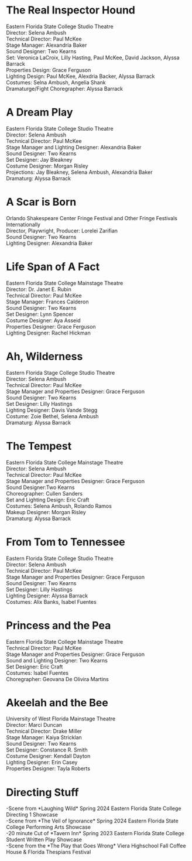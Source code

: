 <h1>The Real Inspector Hound</h1>

<p> 
    Eastern Florida State College Studio Theatre <br>
    Director: Selena Ambush <br>
    Technical Director: Paul McKee <br>
    Stage Manager: Alexandria Baker <br>
    Sound Designer: Two Kearns <br>
    Set: Veronica LaCroix, Lilly Hasting, Paul McKee, David Jackson, Alyssa Barrack <br>
    Properties Design: Grace Ferguson <br>
    Lighting Design: Paul McKee, Alexdria Backer, Alyssa Barrack <br>
    Costumes: Selna Ambush, Angelia Shank <br>
    Dramaturge/Fight Choregrapher: Alyssa Barrack<br>
</p>

<h1>A Dream Play</h1>

<p> Eastern Florida State College Studio Theatre <br>
    Director: Selena Ambush<br>
    Technical Director: Paul McKee <br>
    Stage Manager and Lighting Designer: Alexandria Baker <br>
    Sound Designer: Two Kearns <br>
    Set Designer: Jay Bleakney <br>
    Costume Designer: Morgan Risley <br>
    Projections: Jay Bleakney, Selena Ambush, Alexandria Baker <br>
    Dramaturg: Alyssa Barrack <br>
</p>

<h1>A Scar is Born</h1>

<p> Orlando Shakespeare Center Fringe Festival and Other Fringe Festivals Internationally<br>
    Director, Playwright, Producer: Lorelei Zarifian <br>
    Sound Designer: Two Kearns <br>
    Lighting Designer: Alexandria Baker <br>
</p>

<h1>Life Span of A Fact </h1>

<p> Eastern Florida State College Mainstage Theatre<br>
    Director: Dr. Janet E. Rubin <br>
    Technical Director: Paul McKee <br>
    Stage Manager: Frances Calderon <br>
    Sound Designer: Two Kearns<br>
    Set Designer: Lynn Spencer <br>
    Costume Designer: Aya Asseid <br>
    Properties Designer: Grace Ferguson <br>
    Lighting Designer: Rachel Hickman <br> </p>

<h1> Ah, Wilderness</h1>

<p> Eastern Florida Stage College Studio Theatre<br>
    Director: Selena Ambush<br>
    Technical Director: Paul McKee<br>
    Stage Manager and Properties Designer: Grace Ferguson<br>
    Sound Designer: Two Kearns<br>
    Set Designer: Lilly Hastings<br>
    Lighting Designer: Davis Vande Stegg<br>
    Costume: Zoie Bethel, Selena Ambush<br>
    Dramaturg: Alyssa Barrack<br>
</p>



<h1>The Tempest</h1>

<p> Eastern Florida State College Mainstage Theatre<br>
    Director: Selena Ambush <br>
    Technical Director: Paul McKee <br>
    Stage Manager and Properties Designer: Grace Ferguson <br>
    Sound Designer:Two Kearns <br>
    Choreographer: Cullen Sanders <br>
    Set and Lighting Design: Eric Craft <br>
    Costumes: Selena Ambush, Rolando Ramos <br>
    Makeup Designer: Morgan Risley <br>
    Dramaturg: Alyssa Barrack<br>
</p>

<h1>From Tom to Tennessee</h1>

<p>Eastern Florida State College Studio Theatre<br>
    Director: Selena Ambush<br>
    Technical Director: Paul McKee<br>
    Stage Manager and Properties Designer: Grace Ferguson <br>
    Sound Designer: Two Kearns<br>
    Set Designer: Lilly Hastings<br>
    Lighting Designer: Alyssa Barrack<br>
    Costumes: Alix Banks, Isabel Fuentes<br>
</p>

<h1>Princess and the Pea</h1>

<p> Eastern Florida State College Mainstage Theatre<br>
    Technical Director: Paul McKee <br>
    Stage Manager and Properties Designer: Grace Ferguson <br>
    Sound and Lighting Designer: Two Kearns <br>
    Set Designer: Eric Craft <br>
    Costumes: Isabel Fuentes <br>
    Choregrapher: Geovana De Olivira Martins <br>
</p>
<h1>Akeelah and the Bee</h1>

<p> University of West Florida Mainstage Theatre <br>
    Director: Marci Duncan <br>
    Technical Director: Drake Miller <br>
    Stage Manager: Kaiya Stricklan <br>
    Sound Designer: Two Kearns <br>
    Set Designer: Constance R. Smith <br>
    Costume Designer: Kendall Dayton <br>
    Lighting Designer: Erin Casey <br>
    Properties Designer: Tayla Roberts <br>

</p>







<h1>Directing Stuff</h1>

<p> -Scene from *Laughing Wild* Spring 2024 Eastern Florida State College Directing 1 Showcase<br> 
    -Scene from *The Veil of Ignorance* Spring 2024 Eastern Florida State College Performing Arts Showcase<br>
    -20 minute Cut of *Tavern Inn* Spring 2023 Eastern Florida State College Student Written Play Showcase<br>
     -Scene from the *The Play that Goes Wrong* Viera Highschool Fall Coffee House & Florida Thespians Festival <br>
</p>



